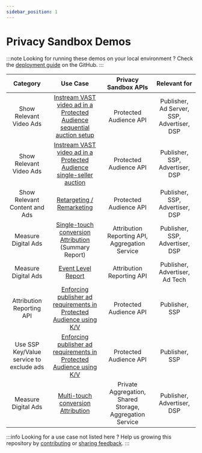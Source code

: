 ```yaml
---
sidebar_position: 1
---
```


# Privacy Sandbox Demos

:::note Looking for running these demos on your local environment ? Check the
[deployment guide](https://github.com/privacysandbox/privacy-sandbox-demos/blob/main/README.md) on the GitHub. :::

|               **Category**               |                                                    **Use Case**                                                    |                 **Privacy Sandbox APIs**                 |              **Relevant for**              |
| :--------------------------------------: | :----------------------------------------------------------------------------------------------------------------: | :------------------------------------------------------: | :----------------------------------------: |
|         Show Relevant Video Ads          | [Instream VAST video ad in a Protected Audience sequential auction setup](demos/instream-video-ad-multi-seller.md) |                  Protected Audience API                  | Publisher, Ad Server, SSP, Advertiser, DSP |
|         Show Relevant Video Ads          |   [Instream VAST video ad in a Protected Audience single-seller auction](demos/vast-video-protected-audience.md)   |                  Protected Audience API                  |      Publisher, SSP, Advertiser, DSP       |
|      Show Relevant Content and Ads       |                           [Retargeting / Remarketing](demos/retargeting-remarketing.md)                            |                  Protected Audience API                  |      Publisher, SSP, Advertiser, DSP       |
|           Measure Digital Ads            |     [Single-touch conversion Attribution](demos/single-touch-conversion-attribution.md) <br/> (Summary Report)     |      Attribution Reporting API, Aggregation Service      |      Publisher, SSP, Advertiser, DSP       |
|           Measure Digital Ads            |                           [Event Level Report](demos/single-touch-event-level-report.md)                           |                Attribution Reporting API                 |       Publisher, Advertiser, Ad Tech       |
|        Attribution Reporting API         |      [Enforcing publisher ad requirements in Protected Audience using K/V](demos/publisher-ad-quality-req.md)      |                  Protected Audience API                  |               Publisher, SSP               |
| Use SSP Key/Value service to exclude ads |      [Enforcing publisher ad requirements in Protected Audience using K/V](demos/publisher-ad-quality-req.md)      |                  Protected Audience API                  |               Publisher, SSP               |
|           Measure Digital Ads            |                 [Multi-touch conversion Attribution](demos/multi-touch-conversion-attribution.md)                  | Private Aggregation, Shared Storage, Aggregation Service |         Publisher, Advertiser, DSP         |

:::info Looking for a use case not listed here ? Help us growing this repository by
[contributing](https://github.com/privacysandbox/privacy-sandbox-demos/blob/main/CONTRIBUTING.md) or
[sharing feedback](https://github.com/privacysandbox/privacy-sandbox-demos/issues). :::

